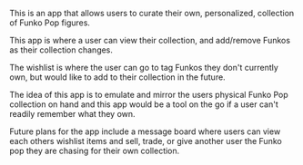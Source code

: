 This is an app that allows users to curate their own, personalized, collection of Funko Pop figures.

This app is where a user can view their collection, and add/remove Funkos as their collection changes.

The wishlist is where the user can go to tag Funkos they don't currently own, but would like to add to their collection in the future.

The idea of this app is to emulate and mirror the users physical Funko Pop collection on hand and this app would be a tool on the go if a user can't readily remember what they own.

Future plans for the app include a message board where users can view each others wishlist items and sell, trade, or give another user the Funko pop they are chasing for their own collection.
